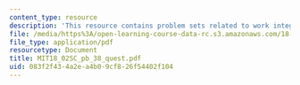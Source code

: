 ```yaml
---
content_type: resource
description: 'This resource contains problem sets related to work integrals. '
file: /media/https%3A/open-learning-course-data-rc.s3.amazonaws.com/18-02sc-multivariable-calculus-fall-2010/083f2f434a2ea4b09cf826f54402f104_MIT18_02SC_pb_38_quest.pdf
file_type: application/pdf
resourcetype: Document
title: MIT18_02SC_pb_38_quest.pdf
uid: 083f2f43-4a2e-a4b0-9cf8-26f54402f104
---
```

